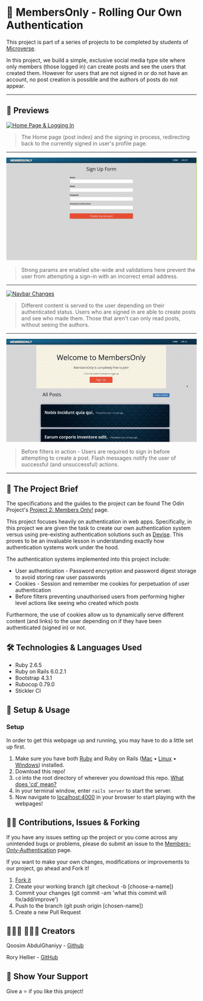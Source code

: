 # 🔐 MembersOnly - Rolling Our Own Authentication

This project is part of a series of projects to be completed by students of [Microverse](https://www.microverse.org/).

In this project, we build a simple, exclusive social media type site where only members (those logged in) can create posts and see the users that created them. However for users that are not signed in or do not have an account, no post creation is possible and the authors of posts do not appear.

***********

## 🎥 Previews
<p align="center" >

<a href="Previews/home&login.gif" target="_blank"> <img alt="Home Page & Logging In" src="Previews/home&login.gif"/></a>

> The Home page (post index) and the signing in process, redirecting back to the currently signed in user's profile page.

******

<a href="Previews/incorrect_signin.gif" target="_blank"> <img alt="Incorrect Sign ins" src="Previews/incorrect_signin.gif"/></a>

> Strong params are enabled site-wide and validations here prevent the user from attempting a sign-in with an incorrect email address.

*******

<a href="Previews/navbar_changes.gif" target="_blank"> <img alt="Navbar Changes" src="Previews/navbar_changes.gif"/></a>

> Different content is served to the user depending on their authenticated status. Users who are signed in are able to create posts and see who made them. Those that aren't can only read posts, without seeing the authors.

******

<a href="Previews/new_post_creation.gif" target="_blank"> <img alt="New Posts" src="Previews/new_post_creation.gif"/></a>

> Before filters in action - Users are required to sign in before attempting to create a post. Flash messages notify the user of successful (and unsuccessful) actions.
</p>

*******

## 🎯 The Project Brief

The specifications and the guides to the project can be found The Odin Project's [Project 2: Members Only!](https://www.theodinproject.com/courses/ruby-on-rails/lessons/authentication) page.

This project focuses heavily on authentication in web apps. Specifically, in this project we are given the task to create our own authentication system versus using pre-existing authentication solutions such as [Devise](https://github.com/heartcombo/devise). This proves to be an invaluable lesson in understanding exactly how authentication systems work under the hood.

The authentication systems implemented into this project include:
  - User authentication - Password encryption and password digest storage to avoid storing raw user passwords
  - Cookies - Session and remember me cookies for perpetuation of user authentication
  - Before filters preventing unauthorised users from performing higher level actions like seeing who created which posts

Furthermore, the use of cookies allow us to dynamically serve different content (and links) to the user depending on if they have been authenticated (signed in) or not.

## 🛠️ Technologies & Languages Used

- Ruby 2.6.5
- Ruby on Rails 6.0.2.1
- Bootstrap 4.3.1
- Rubocop 0.79.0
- Stickler CI

## 🔰 Setup & Usage

### Setup
In order to get this webpage up and running, you may have to do a little set up first.
  1. Make sure you have both [Ruby](https://www.ruby-lang.org/en/documentation/installation/) and Ruby on Rails ([Mac](https://gorails.com/setup/osx/10.15-catalina) • [Linux](https://gorails.com/setup/ubuntu/19.10) • [Windows](https://gorails.com/setup/windows/10)) installed.
  2. Download this repo!
  3. `cd` into the root directory of wherever you download this repo. [What does 'cd' mean?](https://www.macworld.com/article/2042378/master-the-command-line-navigating-files-and-folders.html)
  4. In your terminal window, enter `rails server` to start the server.
  5. Now navigate to [localhost:4000](localhost:4000) in your browser to start playing with the webpages!

## 🕺🏽 Contributions, Issues & Forking

If you have any issues setting up the project or you come across any unintended bugs or problems, please do submit an issue to the [Members-Only-Authentication](https://github.com/Rhelli/Members-Only-Authentication/issues) page.

If you want to make your own changes, modifications or improvements to our project, go ahead and Fork it!
1. [Fork it](https://github.com/Rhelli/Members-Only-Authentication/fork)
2. Create your working branch (git checkout -b [choose-a-name])
3. Commit your changes (git commit -am 'what this commit will fix/add/improve')
4. Push to the branch (git push origin [chosen-name])
5. Create a new Pull Request

## 👨🏽‍💻 💂🏽‍♂️ Creators

Qoosim AbdulGhaniyy - [Github](https://github.com/Qoosim)

Rory Hellier - [GitHub](https://github.com/Rhelli)

## 🎁 Show Your Support

Give a ⭐️ if you like this project!